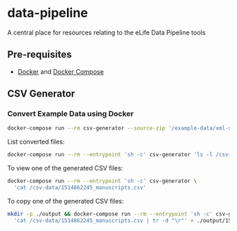# data-pipeline

A central place for resources relating to the eLife Data Pipeline tools

## Pre-requisites

* [Docker](https://www.docker.com/) and [Docker Compose](https://docs.docker.com/compose/)

## CSV Generator

### Convert Example Data using Docker

```bash
docker-compose run --rm csv-generator --source-zip '/example-data/xml-set-1' --output-dir '/csv-data'
```

List converted files:

```bash
docker-compose run --rm --entrypoint 'sh -c' csv-generator 'ls -l /csv-data'
```

To view one of the generated CSV files:

```bash
docker-compose run --rm --entrypoint 'sh -c' csv-generator \
  'cat /csv-data/1514862245_manuscripts.csv'
```

To copy one of the generated CSV files:

```bash
mkdir -p ./output && docker-compose run --rm --entrypoint 'sh -c' csv-generator \
  'cat /csv-data/1514862245_manuscripts.csv | tr -d "\r"' > ./output/1514862245_manuscripts.csv
```
